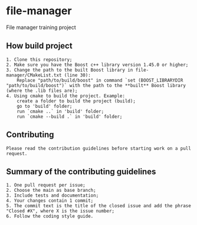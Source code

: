 # file-manager

File manager training project

## How build project

    1. Clone this repository;
    2. Make sure you have the Boost c++ library version 1.45.0 or higher;
    3. Change the path to the built Boost library in file-manager/CMakeList.txt (line 30):
        Replace "path/to/build/boost" in command `set (BOOST_LIBRARYDIR "path/to/build/boost")` with the path to the **built** Boost library (where the .lib files are);
    4. Using cmake to build the project. Example: 
        create a folder to build the project (build);
        go to 'build' folder;
        run `cmake ..` in 'build' folder;
        run `cmake --build .` in 'build' folder;

## Contributing

    Please read the contribution guidelines before starting work on a pull request.

## Summary of the contributing guidelines

    1. One pull request per issue;
    2. Choose the main as base branch;
    3. Include tests and documentation;
    4. Your changes contain 1 commit;
    5. The commit text is the title of the closed issue and add the phrase "Closed #X", where X is the issue number;
    6. Follow the coding style guide.
